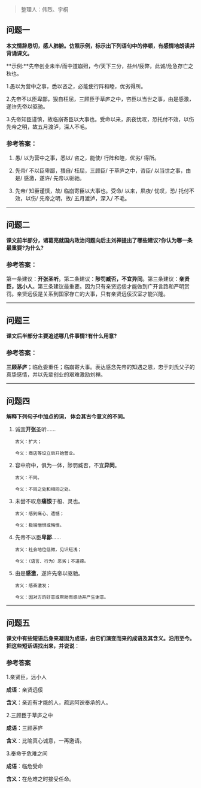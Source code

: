 > 整理人：伟烈、宇桐

## 问题一

**本文情辞恳切，感人肺腑。仿照示例，标示出下列语句中的停顿，有感情地朗读并背诵课文。**

**示例:**先帝创业未半/而中道崩殂，今/天下三分，益州/疲弊，此诚/危急存亡之秋也。

1.愚以为营中之事，悉以咨之，必能使行阵和睦，优劣得所。

 2.先帝不以臣卑鄙，狠自枉屈，三顾臣于草庐之中，咨臣以当世之事，由是感激，遂许先帝以驱驰。

 3.先帝知臣谨慎，故临崩寄臣以大事也。受命以来，夙夜忧叹，恐托付不效，以伤先帝之明，故五月渡泸，深人不毛。



### 参考答案：

1. 愚/ 以为营中之事，悉以/ 咨之，能使/ 行阵和睦，优劣/ 得所。

2. 先帝/ 不以臣卑鄙，猥自/ 枉屈，三顾臣/ 于草庐之中，咨臣/ 以当世之事，由是/ 感激，遂许/ 先帝以驱驰。

3. 先帝/ 知臣谨慎，故/ 临崩寄臣以大事也。受命/ 以来，夙夜/ 忧叹，恐/ 托付不效，以伤/ 先帝之明，故/ 五月渡泸，深入/ 不毛。



------



## **问题二**

**课文前半部分，诸葛亮就国内政治问题向后主刘禅提出了哪些建议?你认为哪一条最重要?为什么?**

### 参考答案：

第一条建议：**开张圣听**。第二条建议：**陟罚臧否，不宜异同**。第三条建议：**亲贤臣，远小人**。第三条建议最重要。因为只有亲贤远佞才能做到广开言路和严明赏罚。亲贤远佞是关系到国家存亡的大事，只有亲贤远佞汉室才能兴隆。



------



## 问题三

**课文后半部分主要追述哪几件事情?有什么用意?**

### 参考答案：

**三顾茅庐**；临危委重任；临崩寄大事。表达感念先帝的知遇之恩，忠于刘氏父子的真挚感情，并以先辈创业的艰难激励刘禅。



------



## 问题四

**解释下列句子中加点的词， 体会其古今意义的不同。**

1. 诚宜**开张**圣听......

   `古义：扩大；`

   `今义：商店等设立后开始营业。`

2. 容中府中，俱为一体，陟罚臧否，不宜**异同**。

   `古义：不同。`

   `今义：不同之处和相同之处。`

3. 未尝不叹息**痛恨**于桓、灵也。

   `古义：感到痛心、遗憾；`

   `今义：极端憎恨或悔恨。`

4. 先帝不以臣**卑鄙**......

   `古义：社会地位低微，见识短浅；`

   `今义：（语言、行为）恶劣；不道德。`

5. 由是**感激**，遂许先帝以驱驰。

   `古义：感奋激发；`

   `今义：因对方的好意或帮助而感动并产生谢意。`



------



## 问题五

**课文中有些短语后身来凝固为成语，由它们演变而来的成语及其含义。沿用至今。把这些短话语找出来，并说说**：

### 参考答案

1.亲贤臣，远小人

**成语**：亲贤远佞

**含义**：亲近有才能的人，疏远阿谀奉承的人。

2.三顾臣于草庐之中

**成语**：三顾茅庐

**含义**：比喻真心诚意，一再邀请。

3.奉命于危难之间

**成语**：临危受命

**含义**：在危难之时接受任命。

